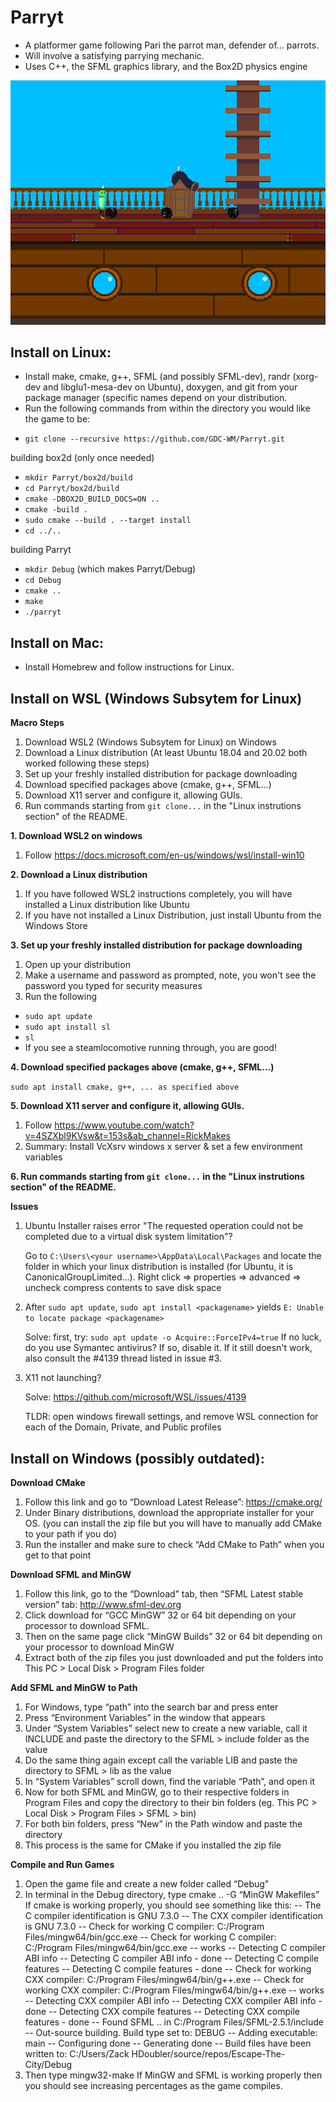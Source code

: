 # Parryt
* A platformer game following Pari the parrot man, defender of... parrots.
* Will involve a satisfying parrying mechanic.
* Uses C++, the SFML graphics library, and the Box2D physics engine

![Demo Screenshot](resources/parryt-screenshot.png)

## Install on Linux:
* Install make, cmake, g++, SFML (and possibly SFML-dev), randr (xorg-dev and libglu1-mesa-dev on Ubuntu), doxygen, and git from your package manager (specific names depend on your distribution.
* Run the following commands from within the directory you would like the game to be:
- ```git clone --recursive https://github.com/GDC-WM/Parryt.git```

building box2d (only once needed) 

- ```mkdir Parryt/box2d/build```
- ```cd Parryt/box2d/build```
- ```cmake -DBOX2D_BUILD_DOCS=ON ..```
- ```cmake -build .```
- ```sudo cmake --build . --target install```
- ```cd ../..```

building Parryt

- ```mkdir Debug``` (which makes Parryt/Debug) 
- ```cd Debug```
- ```cmake ..```
- ```make```
- ```./parryt```


## Install on Mac:
* Install Homebrew and follow instructions for Linux.

## Install on WSL (Windows Subsytem for Linux)

**Macro Steps**

1. Download WSL2 (Windows Subsytem for Linux) on Windows
2. Download a Linux distribution (At least Ubuntu 18.04 and 20.02 both worked following these steps)
3. Set up your freshly installed distribution for package downloading
4. Download specified packages above (cmake, g++, SFML...)
5. Download X11 server and configure it, allowing GUIs. 
6. Run commands starting from ```git clone...``` in the "Linux instrutions section" of the README.

**1. Download WSL2 on windows**
1. Follow https://docs.microsoft.com/en-us/windows/wsl/install-win10

**2. Download a Linux distribution**
1. If you have followed WSL2 instructions completely, you will have installed a Linux distribution like Ubuntu
2. If you have not installed a Linux Distribution, just install Ubuntu from the Windows Store 
   
**3. Set up your freshly installed distribution for package downloading**
1. Open up your distribution
2. Make a username and password as prompted, note, you won't see the password you typed for security measures
3. Run the following
- ```sudo apt update```
- ```sudo apt install sl```
- ```sl```
- If you see a steamlocomotive running through, you are good!

**4. Download specified packages above (cmake, g++, SFML...)**

```sudo apt install cmake, g++, ... as specified above```

**5. Download X11 server and configure it, allowing GUIs.**
1. Follow https://www.youtube.com/watch?v=4SZXbl9KVsw&t=153s&ab_channel=RickMakes 
2. Summary: Install VcXsrv windows x server & set a few environment variables

**6. Run commands starting from ```git clone...``` in the "Linux instrutions section" of the README.**

**Issues**
1. Ubuntu Installer raises error "The requested operation could not be completed due to a virtual disk system limitation"?
   
   Go to ```C:\Users\<your username>\AppData\Local\Packages``` and locate the folder in which your linux distribution is installed (for Ubuntu, it is CanonicalGroupLimited...). Right click => properties => advanced => uncheck compress contents to save disk space

2.  After ```sudo apt update```, ```sudo apt install <packagename>``` yields ```E: Unable to locate package <packagename>```

    Solve: first, try: ```sudo apt update -o Acquire::ForceIPv4=true```
    If no luck, do you use Symantec antivirus? If so, disable it. If it still
    doesn't work, also consult the #4139 thread listed in issue #3.
3. X11 not launching? 
    
    Solve: https://github.com/microsoft/WSL/issues/4139
    
    TLDR: open windows firewall settings, and remove WSL connection for each of the Domain, Private, and Public profiles  


## Install on Windows (possibly outdated):
**Download CMake**
1. Follow this link and go to “Download Latest Release”: https://cmake.org/
2. Under Binary distributions, download the appropriate installer for your OS. (you can install the zip file but you will have to manually add CMake to your path if you do)
3. Run the installer and make sure to check “Add CMake to Path” when you get to that point

**Download SFML and MinGW**
1. Follow this link, go to the “Download” tab, then “SFML Latest stable version” tab: http://www.sfml-dev.org
2. Click download for “GCC MinGW” 32 or 64 bit depending on your processor to download SFML.
3. Then on the same page click “MinGW Builds” 32 or 64 bit depending on your processor to download MinGW
4. Extract both of the zip files you just downloaded and put the folders into This PC > Local Disk > Program Files folder

**Add SFML and MinGW to Path**
1. For Windows, type “path” into the search bar and press enter
2. Press “Environment Variables” in the window that appears
3.  Under “System Variables” select new to create a new variable, call it INCLUDE and paste the directory to the SFML > include folder as the value
4. Do the same thing again except call the variable LIB and paste the directory to SFML > lib as the value
5. In “System Variables” scroll down, find the variable “Path”, and open it
6. Now for both SFML and MinGW, go to their respective folders in Program Files and copy the directory to their bin folders (eg. This PC > Local Disk > Program Files > SFML > bin)
7. For both bin folders, press “New” in the Path window and paste the directory
8. This process is the same for CMake if you installed the zip file

**Compile and Run Games**
1. Open the game file and create a new folder called “Debug”
2. In terminal in the Debug directory, type cmake .. -G “MinGW Makefiles” If cmake is working properly, you should see something like this:
-- The C compiler identification is GNU 7.3.0
-- The CXX compiler identification is GNU 7.3.0
-- Check for working C compiler: C:/Program Files/mingw64/bin/gcc.exe
-- Check for working C compiler: C:/Program Files/mingw64/bin/gcc.exe -- works
-- Detecting C compiler ABI info
-- Detecting C compiler ABI info - done
-- Detecting C compile features
-- Detecting C compile features - done
-- Check for working CXX compiler: C:/Program Files/mingw64/bin/g++.exe
-- Check for working CXX compiler: C:/Program Files/mingw64/bin/g++.exe -- works
-- Detecting CXX compiler ABI info
-- Detecting CXX compiler ABI info - done
-- Detecting CXX compile features
-- Detecting CXX compile features - done
-- Found SFML .. in C:/Program Files/SFML-2.5.1/include
-- Out-source building. Build type set to: DEBUG
-- Adding executable: main
-- Configuring done
-- Generating done
-- Build files have been written to: C:/Users/Zack HDoubler/source/repos/Escape-The-City/Debug
5. Then type mingw32-make If MinGW and SFML is working properly then you should see increasing percentages as the game compiles.

